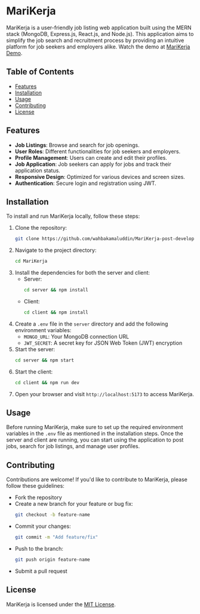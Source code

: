 # MariKerja

MariKerja is a user-friendly job listing web application built using the MERN stack (MongoDB, Express.js, React.js, and Node.js). This application aims to simplify the job search and recruitment process by providing an intuitive platform for job seekers and employers alike. Watch the demo at [MariKerja Demo](https://youtu.be/X2_fgEMJjGk).

## Table of Contents

- [Features](#features)
- [Installation](#installation)
- [Usage](#usage)
- [Contributing](#contributing)
- [License](#license)

## Features

- **Job Listings**: Browse and search for job openings.
- **User Roles**: Different functionalities for job seekers and employers.
- **Profile Management**: Users can create and edit their profiles.
- **Job Application**: Job seekers can apply for jobs and track their application status.
- **Responsive Design**: Optimized for various devices and screen sizes.
- **Authentication**: Secure login and registration using JWT.

## Installation

To install and run MariKerja locally, follow these steps:

1. Clone the repository:
    ```bash
    git clone https://github.com/wahbakamaluddin/MariKerja-post-develop.git
    ```
2. Navigate to the project directory:
    ```bash
    cd MariKerja
    ```
3. Install the dependencies for both the server and client:
    - Server:
        ```bash
        cd server && npm install
        ```
    - Client:
        ```bash
        cd client && npm install
        ```
4. Create a `.env` file in the `server` directory and add the following environment variables:
    - `MONGO_URL`: Your MongoDB connection URL
    - `JWT_SECRET`: A secret key for JSON Web Token (JWT) encryption
5. Start the server:
    ```bash
    cd server && npm start
    ```
6. Start the client:
    ```bash
    cd client && npm run dev
    ```
7. Open your browser and visit `http://localhost:5173` to access MariKerja.

## Usage

Before running MariKerja, make sure to set up the required environment variables in the `.env` file as mentioned in the installation steps. Once the server and client are running, you can start using the application to post jobs, search for job listings, and manage user profiles.

## Contributing

Contributions are welcome! If you'd like to contribute to MariKerja, please follow these guidelines:
- Fork the repository
- Create a new branch for your feature or bug fix:
    ```bash
    git checkout -b feature-name
    ```
- Commit your changes:
    ```bash
    git commit -m "Add feature/fix"
    ```
- Push to the branch:
    ```bash
    git push origin feature-name
    ```
- Submit a pull request

## License

MariKerja is licensed under the [MIT License](https://opensource.org/licenses/MIT).
